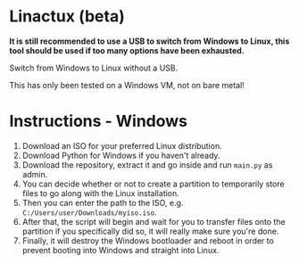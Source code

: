 # Linactux (beta)
**It is still recommended to use a USB to switch from Windows to Linux, this tool should be used if too many options have been exhausted.**

Switch from Windows to Linux without a USB.

This has only been tested on a Windows VM, not on bare metal!

# Instructions - Windows
1. Download an ISO for your preferred Linux distribution.
2. Download Python for Windows if you haven't already.
3. Download the repository, extract it and go inside and run `main.py` as admin.
4. You can decide whether or not to create a partition to temporarily store files to go along with the Linux installation.
5. Then you can enter the path to the ISO, e.g. `C:/Users/user/Downloads/myiso.iso`.
6. After that, the script will begin and wait for you to transfer files onto the partition if you specifically did so, it will really make sure you're done.
7. Finally, it will destroy the Windows bootloader and reboot in order to prevent booting into Windows and straight into Linux.
